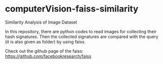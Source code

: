 # computerVision-faiss-similarity
Similarity Analysis of Image Dataset

In this repository, there are python codes to read images for collecting their hash signatures. Then the collected signatures are compared with the query (it is also given as folder) by using faiss.

Check out the github page of the faiss: https://github.com/facebookresearch/faiss

